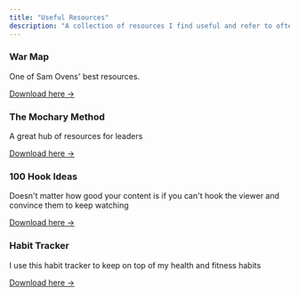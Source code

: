 ```yaml
---
title: "Useful Resources"
description: "A collection of resources I find useful and refer to often"
---
```


### War Map

One of Sam Ovens' best resources. 

[Download here → ](https://docs.google.com/spreadsheets/d/1GzkgF_IBwIlCvrrfnn7KVwphpbBJmXDrNiM56ceKnVA/edit?gid=2020244050#gid=2020244050)

### The Mochary Method 

A great hub of resources for leaders 

[Download here → ](https://docs.google.com/document/d/18FiJbYn53fTtPmphfdCKT2TMWH-8Y2L-MLqDk-MFV4s/edit?tab=t.0)

### 100 Hook Ideas 

Doesn't matter how good your content is if you can't hook the viewer and convince them to keep watching

[Download here → ](https://docs.google.com/spreadsheets/d/1g9KMatBAbJirUSHIICqEsNCT6C15awJ1uHDG17-Oy5k/edit?usp=sharing)

### Habit Tracker 

I use this habit tracker to keep on top of my health and fitness habits

[Download here → ](https://progressprotocol.carrd.co/)